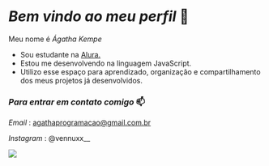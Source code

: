 # _**Bem vindo ao meu perfil**_ 💛
  Meu nome é _Ágatha Kempe_
  - Sou estudante na [Alura.](Https://www.alura.com.br)
  - Estou me desenvolvendo na linguagem JavaScript.
  - Utilizo esse espaço para aprendizado, organização e compartilhamento dos meus projetos já desenvolvidos.
### *Para entrar em contato comigo* 📫
_Email_ : agathaprogramacao@gmail.com.br

_Instagram_ : @vennuxx__






![](https://media.tenor.com/eopQRAqIKsUAAAAM/dancing-ballister-boldheart.gif)
